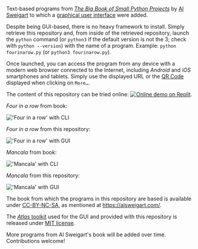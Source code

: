 Text-based programs from [*The Big Book of Small Python Projects*](https://inventwithpython.com/bigbookpython/) by [Al Sweigart](http://alsweigart.com) to which a [graphical user interface](https://q37.info/s/hw9n3pjs) were added.

Despite being GUI-based, there is no heavy framework to install. Simply retrieve this repository and, from inside of the retrieved repository, launch the `python` command (or `python3` if the default version is not the 3; check with `python --version`) with the name of a program. Example: `python fourinarow.py` (or `python3 fourinarow.py`).

Once launched, you can access the program from any device with a modern web browser connected to the Internet, including *Android* and *iOS* smartphones and tablets. Simply use the displayed URL or the [QR Code](https://q37.info/s/3pktvrj7) displayed when clicking on `More…`.

The content of this repository can be tried online: [![Online demo on Replit](https://q37.info/s/kpm7xhfm.png)](https://q37.info/s/j4bpgmxq).

*Four in a row* from book:

!['Four in a row' with CLI](https://q37.info/s/v3hbxwbt.png)

*Four in a row* from this repository:

!['Four in a row' with GUI](https://q37.info/s/dwgn9ckg.png)

*Mancala* from book:

!['Mancala' with CLI](https://q37.info/s/kmwf9rsn.png)

*Mancala* from this repository:

!['Mancala' with GUI](https://q37.info/s/c4rcfh4c.png)


The book from which the programs in this repository are based is available under [CC-BY-NC-SA](https://creativecommons.org/licenses/by-nc-sa/4.0/), as mentioned at <https://alsweigart.com/>.

The [*Atlas* toolkit](http://atlastk.org) used for the GUI and provided with this repository is released under [MIT license](http://q37.info/s/7f9gsms3).

More programs from Al Sweigart's book will be added over time. Contributions welcome!